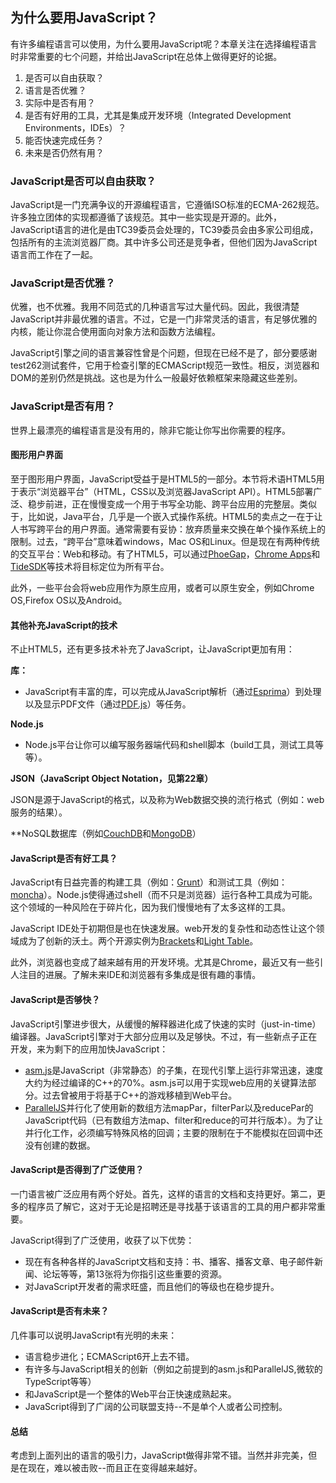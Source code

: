 为什么要用JavaScript？
---

有许多编程语言可以使用，为什么要用JavaScript呢？本章关注在选择编程语言时非常重要的七个问题，并给出JavaScript在总体上做得更好的论据。

1. 是否可以自由获取？
2. 语言是否优雅？
3. 实际中是否有用？
4. 是否有好用的工具，尤其是集成开发环境（Integrated Development Environments，IDEs）？
5. 能否快速完成任务？
6. 未来是否仍然有用？

### JavaScript是否可以自由获取？

JavaScript是一门充满争议的开源编程语言，它遵循ISO标准的ECMA-262规范。许多独立团体的实现都遵循了该规范。其中一些实现是开源的。此外，JavaScript语言的进化是由TC39委员会处理的，TC39委员会由多家公司组成，包括所有的主流浏览器厂商。其中许多公司还是竞争者，但他们因为JavaScript语言而工作在了一起。

### JavaScript是否优雅？

优雅，也不优雅。我用不同范式的几种语言写过大量代码。因此，我很清楚JavaScript并非最优雅的语言。不过，它是一门非常灵活的语言，有足够优雅的内核，能让你混合使用面向对象方法和函数方法编程。

JavaScript引擎之间的语言兼容性曾是个问题，但现在已经不是了，部分要感谢test262测试套件，它用于检查引擎的ECMAScript规范一致性。相反，浏览器和DOM的差别仍然是挑战。这也是为什么一般最好依赖框架来隐藏这些差别。

### JavaScript是否有用？

世界上最漂亮的编程语言是没有用的，除非它能让你写出你需要的程序。

#### 图形用户界面

至于图形用户界面，JavaScript受益于是HTML5的一部分。本节将术语HTML5用于表示“浏览器平台”（HTML，CSS以及浏览器JavaScript API）。HTML5部署广泛、稳步前进，正在慢慢变成一个用于书写全功能、跨平台应用的完整层。类似于，比如说，Java平台，几乎是一个嵌入式操作系统。HTML5的卖点之一在于让人书写跨平台的用户界面。通常需要有妥协：放弃质量来交换在单个操作系统上的限制。过去，“跨平台”意味着windows，Mac OS和Linux。但是现在有两种传统的交互平台：Web和移动。有了HTML5，可以通过[PhoeGap](http://phonegap.com/)，[Chrome Apps](http://developer.chrome.com/apps/)和[TideSDK](http://www.tidesdk.org/)等技术将目标定位为所有平台。

此外，一些平台会将web应用作为原生应用，或者可以原生安全，例如Chrome OS,Firefox OS以及Android。

#### 其他补充JavaScript的技术

不止HTML5，还有更多技术补充了JavaScript，让JavaScript更加有用：

**库：**

*   JavaScript有丰富的库，可以完成从JavaScript解析（通过[Esprima](http://esprima.org/)）到处理以及显示PDF文件（通过[PDF.js](https://github.com/mozilla/pdf.js)）等任务。

**Node.js**

*   Node.js平台让你可以编写服务器端代码和shell脚本（build工具，测试工具等等）。

**JSON（JavaScript Object Notation，见第22章）**

JSON是源于JavaScript的格式，以及称为Web数据交换的流行格式（例如：web服务的结果）。

**NoSQL数据库（例如[CouchDB](http://couchdb.apache.org/)和[MongoDB](http://www.mongodb.org/)）

#### JavaScript是否有好工具？

JavaScript有日益完善的构建工具（例如：[Grunt](http://gruntjs.com/)）和测试工具（例如：[moncha](http://visionmedia.github.io/mocha/)）。Node.js使得通过shell（而不只是浏览器）运行各种工具成为可能。这个领域的一种风险在于碎片化，因为我们慢慢地有了太多这样的工具。

JavaScript IDE处于初期但是也在快速发展。web开发的复杂性和动态性让这个领域成为了创新的沃土。两个开源实例为[Brackets](http://brackets.io/)和[Light Table](http://www.lighttable.com/)。

此外，浏览器也变成了越来越有用的开发环境。尤其是Chrome，最近又有一些引人注目的进展。了解未来IDE和浏览器有多集成是很有趣的事情。

#### JavaScript是否够快？

JavaScript引擎进步很大，从缓慢的解释器进化成了快速的实时（just-in-time）编译器。JavaScript引擎对于大部分应用以及足够快。不过，有一些新点子正在开发，来为剩下的应用加快JavaScript：

*   [asm.js](http://asmjs.org/)是JavaScript（非常静态）的子集，在现代引擎上运行非常迅速，速度大约为经过编译的C++的70%。asm.js可以用于实现web应用的关键算法部分。过去曾被用于将基于C++的游戏移植到Web平台。
*   [ParallelJS](http://www.2ality.com/2013/12/paralleljs.html)并行化了使用新的数组方法mapPar，filterPar以及reducePar的JavaScript代码（已有数组方法map、filter和reduce的可并行版本）。为了让并行化工作，必须编写特殊风格的回调；主要的限制在于不能模拟在回调中还没有创建的数据。

#### JavaScript是否得到了广泛使用？

一门语言被广泛应用有两个好处。首先，这样的语言的文档和支持更好。第二，更多的程序员了解它，这对于无论是招聘还是寻找基于该语言的工具的用户都非常重要。

JavaScript得到了广泛使用，收获了以下优势：

*   现在有各种各样的JavaScript文档和支持：书、播客、播客文章、电子邮件新闻、论坛等等，第13张将为你指引这些重要的资源。
*   对JavaScript开发者的需求旺盛，而且他们的等级也在稳步提升。

#### JavaScript是否有未来？

几件事可以说明JavaScript有光明的未来：

*   语言稳步进化；ECMAScript6开上去不错。
*   有许多与JavaScript相关的创新（例如之前提到的asm.js和ParallelJS,微软的TypeScript等等）
*   和JavaScript是一个整体的Web平台正快速成熟起来。
*   JavaScript得到了广阔的公司联盟支持--不是单个人或者公司控制。

#### 总结

考虑到上面列出的语言的吸引力，JavaScript做得非常不错。当然并非完美，但是在现在，难以被击败--而且正在变得越来越好。
